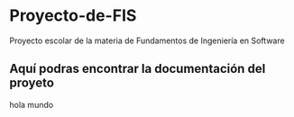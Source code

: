 # Proyecto-de-FIS
Proyecto escolar de la materia de Fundamentos de Ingeniería en Software 

<h2>Aquí podras encontrar la documentación del proyeto</h2>
<p>hola mundo</p>
